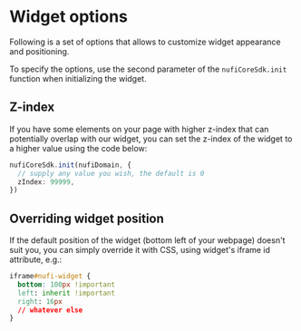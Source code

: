 # Widget options

Following is a set of options that allows
to customize widget appearance and positioning.

To specify the options, use the second parameter
of the `nufiCoreSdk.init` function when initializing the widget.

## Z-index

If you have some elements on your page with higher
z-index that can potentially overlap with our widget, you can set the z-index of the widget to a higher value using the code below:

```typescript
nufiCoreSdk.init(nufiDomain, {
  // supply any value you wish, the default is 0
  zIndex: 99999,
})
```

## Overriding widget position

If the default position of the widget (bottom left of your webpage) doesn't suit you, you can simply override it with CSS, using widget's iframe id attribute, e.g.:

```css
iframe#nufi-widget {
  bottom: 100px !important
  left: inherit !important
  right: 16px
  // whatever else
}
```
